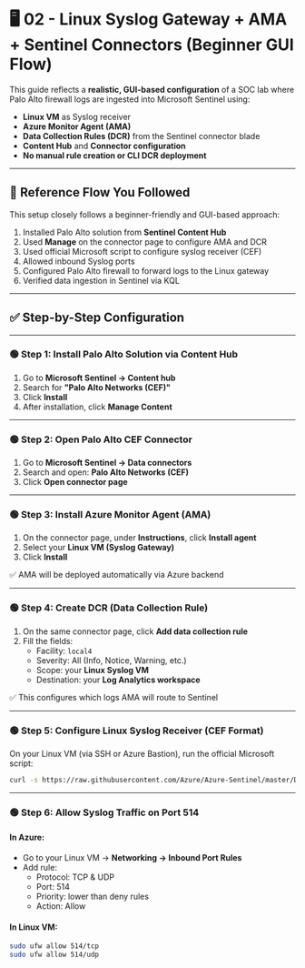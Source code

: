 # 🖥️ 02 - Linux Syslog Gateway + AMA + Sentinel Connectors (Beginner GUI Flow)

This guide reflects a **realistic, GUI-based configuration** of a SOC lab where Palo Alto firewall logs are ingested into Microsoft Sentinel using:

- **Linux VM** as Syslog receiver
- **Azure Monitor Agent (AMA)**
- **Data Collection Rules (DCR)** from the Sentinel connector blade
- **Content Hub** and **Connector configuration**
- **No manual rule creation or CLI DCR deployment**

---

## 🔗 Reference Flow You Followed

This setup closely follows a beginner-friendly and GUI-based approach:

1. Installed Palo Alto solution from **Sentinel Content Hub**
2. Used **Manage** on the connector page to configure AMA and DCR
3. Used official Microsoft script to configure syslog receiver (CEF)
4. Allowed inbound Syslog ports
5. Configured Palo Alto firewall to forward logs to the Linux gateway
6. Verified data ingestion in Sentinel via KQL

---

## ✅ Step-by-Step Configuration

---

### 🟢 Step 1: Install Palo Alto Solution via Content Hub

1. Go to **Microsoft Sentinel → Content hub**
2. Search for **"Palo Alto Networks (CEF)"**
3. Click **Install**
4. After installation, click **Manage Content**

---

### 🟢 Step 2: Open Palo Alto CEF Connector

1. Go to **Microsoft Sentinel → Data connectors**
2. Search and open: **Palo Alto Networks (CEF)**
3. Click **Open connector page**

---

### 🟢 Step 3: Install Azure Monitor Agent (AMA)

1. On the connector page, under **Instructions**, click **Install agent**
2. Select your **Linux VM (Syslog Gateway)**
3. Click **Install**

✅ AMA will be deployed automatically via Azure backend

---

### 🟢 Step 4: Create DCR (Data Collection Rule)

1. On the same connector page, click **Add data collection rule**
2. Fill the fields:
   - Facility: `local4`
   - Severity: All (Info, Notice, Warning, etc.)
   - Scope: your **Linux Syslog VM**
   - Destination: your **Log Analytics workspace**

✅ This configures which logs AMA will route to Sentinel

---

### 🟢 Step 5: Configure Linux Syslog Receiver (CEF Format)

On your Linux VM (via SSH or Azure Bastion), run the official Microsoft script:

```bash
curl -s https://raw.githubusercontent.com/Azure/Azure-Sentinel/master/DataConnectors/Syslog/Forwarder_AMA_installer.py | sudo python3
```



---

### 🟢 Step 6: Allow Syslog Traffic on Port 514

#### In Azure:

- Go to your Linux VM → **Networking → Inbound Port Rules**
- Add rule:
  - Protocol: TCP & UDP
  - Port: 514
  - Priority: lower than deny rules
  - Action: Allow

#### In Linux VM:

```bash
sudo ufw allow 514/tcp
sudo ufw allow 514/udp
```
